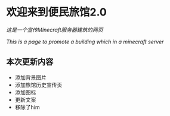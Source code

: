 # **欢迎来到便民旅馆2.0**
*这是一个宣传Minecraft服务器建筑的网页*

*This is a page to promote a building which in a minecraft server*

## 本次更新内容
- 添加背景图片
- 添加旅馆历史宣传页
- 添加图标
- 更新文案
- 移除了him
